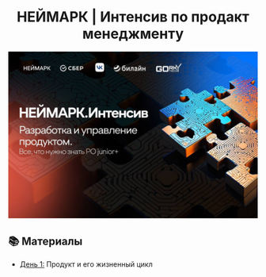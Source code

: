 <h1 align="center"> НЕЙМАРК | Интенсив по продакт менеджменту </h1>

![](https://github.com/BearBoy2003/Intensive-Product-Management/blob/main/cover.jpg)

## 📚 Материалы 
- [День 1:](https://github.com/BearBoy2003/Intensive-Product-Management/tree/main/day1) Продукт и его жизненный цикл
